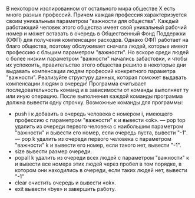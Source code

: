 В некотором изолированном от остального мира обществе X есть много разных профессий.
Причем каждая профессия характеризуется своим уникальным параметром "важности для общества". Каждый работающий человек этого общества имеет свой уникальный рабочий номер и может вставать в очередь в Общественный Фонд Поддержки (ОФП) для получения компенсации расходов. Однако ОФП работает на благо общества, поэтому обслуживает сначала людей, которые имеют профессию с бльшим параметром "важности". Но вскоре среди людей с более низким параметром "важности" начались забастовки, и чтобы их успокоить, правительство этого общества решило в некоторые дни выдавать компенсации людям профессий конкретного параметра "важности".
Реализуйте структуру данных, которая поможет выдавать компенсации людям в очереди!
Программа считывает последовательность команд и в зависимости от команды выполняет ту или иную операцию. После выполнения каждой команды программа должна вывести одну строчку. Возможные команды для программы:
- push і к добавить в очередь человека с номером і, имеющего профессию с параметром
"важности" к и вывести «ok».
— pop top удалить из очереди первого человека с наибольшим параметром "важности" и вывести его номер, если очередь пуста, вывести "-1".
— рор k удалить из очереди первого человека с параметром "важности" k и вывести его номер, если такого нет, вывести "-1".
- size вывести размер очереди.
- popall k удалить из очереди всех людей с параметром "важности" к и вывести все номера этих людей через пробел в том порядке, в котором они находились в очереди, если таких людей нет, вывести "-1"
- clear очистить очередь и вывести «ok».
- exit вывести «bye» и завершить работу.